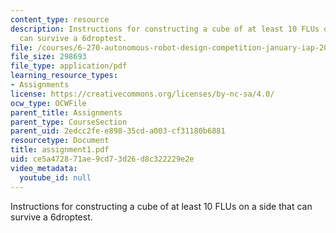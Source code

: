 ```yaml
---
content_type: resource
description: Instructions for constructing a cube of at least 10 FLUs on a side that
  can survive a 6droptest.
file: /courses/6-270-autonomous-robot-design-competition-january-iap-2005/ce5a472871ae9cd73d26d8c322229e2e_assignment1.pdf
file_size: 298693
file_type: application/pdf
learning_resource_types:
- Assignments
license: https://creativecommons.org/licenses/by-nc-sa/4.0/
ocw_type: OCWFile
parent_title: Assignments
parent_type: CourseSection
parent_uid: 2edcc2fe-e898-35cd-a003-cf31180b6881
resourcetype: Document
title: assignment1.pdf
uid: ce5a4728-71ae-9cd7-3d26-d8c322229e2e
video_metadata:
  youtube_id: null
---
```

Instructions for constructing a cube of at least 10 FLUs on a side that can survive a 6droptest.
